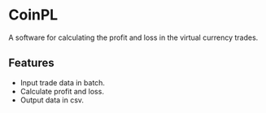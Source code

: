 # CoinPL
A software for calculating the profit and loss in the virtual currency trades.

## Features
- Input trade data in batch.
- Calculate profit and loss.
- Output data in csv.
